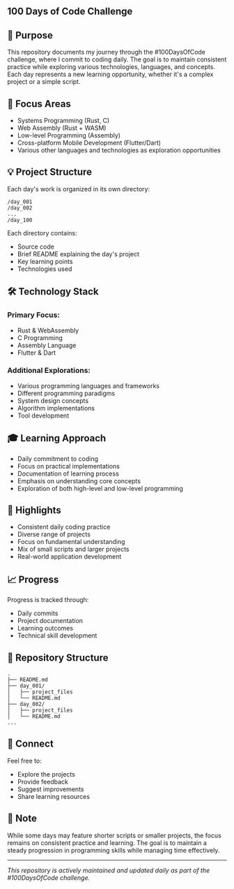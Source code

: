 ## 100 Days of Code Challenge

## 🎯 Purpose
This repository documents my journey through the #100DaysOfCode challenge, where I commit to coding daily. The goal is to maintain consistent practice while exploring various technologies, languages, and concepts. Each day represents a new learning opportunity, whether it's a complex project or a simple script.

## 🚀 Focus Areas
- Systems Programming (Rust, C)
- Web Assembly (Rust + WASM)
- Low-level Programming (Assembly)
- Cross-platform Mobile Development (Flutter/Dart)
- Various other languages and technologies as exploration opportunities

## 💡 Project Structure
Each day's work is organized in its own directory:
```
/day_001
/day_002
...
/day_100
```

Each directory contains:
- Source code
- Brief README explaining the day's project
- Key learning points
- Technologies used

## 🛠️ Technology Stack
### Primary Focus:
- Rust & WebAssembly
- C Programming
- Assembly Language
- Flutter & Dart

### Additional Explorations:
- Various programming languages and frameworks
- Different programming paradigms
- System design concepts
- Algorithm implementations
- Tool development

## 🎓 Learning Approach
- Daily commitment to coding
- Focus on practical implementations
- Documentation of learning process
- Emphasis on understanding core concepts
- Exploration of both high-level and low-level programming

## 🌟 Highlights
- Consistent daily coding practice
- Diverse range of projects
- Focus on fundamental understanding
- Mix of small scripts and larger projects
- Real-world application development

## 📈 Progress
Progress is tracked through:
- Daily commits
- Project documentation
- Learning outcomes
- Technical skill development

## 🔄 Repository Structure
```
.
├── README.md
├── day_001/
│   ├── project_files
│   └── README.md
├── day_002/
│   ├── project_files
│   └── README.md
...
```

## 🤝 Connect
Feel free to:
- Explore the projects
- Provide feedback
- Suggest improvements
- Share learning resources

## 📝 Note
While some days may feature shorter scripts or smaller projects, the focus remains on consistent practice and learning. The goal is to maintain a steady progression in programming skills while managing time effectively.

---

*This repository is actively maintained and updated daily as part of the #100DaysOfCode challenge.*
